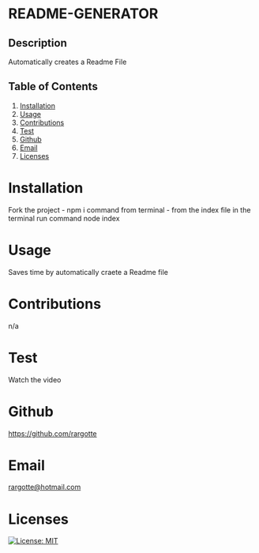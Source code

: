 
    
  # README-GENERATOR

  ## Description
  Automatically creates a Readme File

  ## Table of Contents
  1. [Installation](#Installation)
  2. [Usage](#Usage)
  3. [Contributions](#Contributions)
  4. [Test](#Test)
  5. [Github](#Github)
  6. [Email](#Email)
  7. [Licenses](#Licenses)

  # Installation
  Fork the project - npm i command from terminal - from the index file in the terminal run command node index

  # Usage
  Saves time by automatically craete a Readme file

  # Contributions
  n/a

  # Test
  Watch the video

  # Github
  https://github.com/rargotte

  # Email
  rargotte@hotmail.com

  # Licenses
  [![License: MIT](https://img.shields.io/badge/License-MIT-yellow.svg)](https://opensource.org/licenses/MIT)
  
    